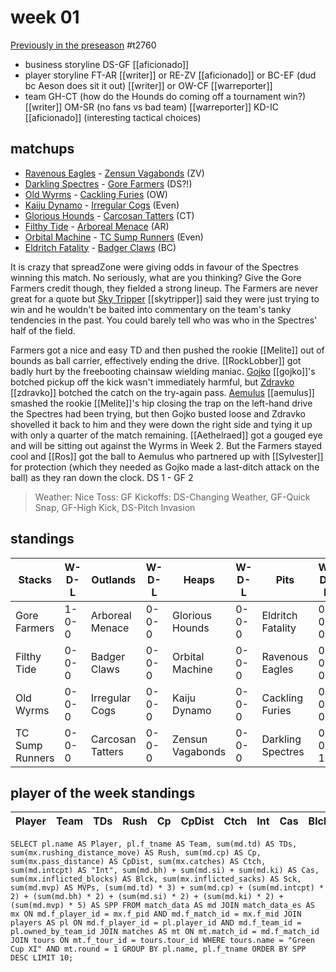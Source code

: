 # week 01

[Previously in the preseason](preseason) #t2760

* business storyline DS-GF [[aficionado]]
* player storyline FT-AR [[writer]] or RE-ZV [[aficionado]] or BC-EF (dud bc Aeson does sit it out) [[writer]] or OW-CF [[warreporter]]
* team GH-CT (how do the Hounds do coming off a tournament win?) [[writer]] OM-SR (no fans vs bad team) [[warreporter]] KD-IC [[aficionado]] (interesting tactical choices)


## matchups

* [Ravenous Eagles](../teams/ravenouseagles) - [Zensun Vagabonds](../teams/zensunvagabonds) (ZV)
* [Darkling Spectres](../teams/darklingspectres) - [Gore Farmers](../teams/gorefarmers) (DS?!)
* [Old Wyrms](../teams/oldwyrms) - [Cackling Furies](../teams/cacklingfuries) (OW)
* [Kaiju Dynamo](../teams/kaijudynamo) - [Irregular Cogs](../teams/irregularcogs) (Even)
* [Glorious Hounds](../teams/glorioushounds) - [Carcosan Tatters](../teams/carcosantatters) (CT)
* [Filthy Tide](../teams/filthytide) - [Arboreal Menace](../teams/arborealmenace) (AR)
* [Orbital Machine](../teams/orbitalmachine) - [TC Sump Runners](../teams/sumprunners) (Even)
* [Eldritch Fatality](../teams/eldritchfatality) - [Badger Claws](../teams/badgerclaws) (BC)

It is crazy that spreadZone were giving odds in favour of the Spectres winning this match. No seriously, what are you thinking? Give the Gore Farmers credit though, they fielded a strong lineup. The Farmers are never great for a quote but [Sky Tripper](../players/skytripper) [[skytripper]] said they were just trying to win and he wouldn't be baited into commentary on the team's tanky tendencies in the past. You could barely tell who was who in the Spectres' half of the field.

Farmers got a nice and easy TD and then pushed the rookie [[Melite]] out of bounds as ball carrier, effectively ending the drive. [[RockLobber]] got badly hurt by the freebooting chainsaw wielding maniac. [Gojko](../players/gojko) [[gojko]]'s botched pickup off the kick wasn't immediately harmful, but [Zdravko](../players/zdravko) [[zdravko]] botched the catch on the try-again pass. [Aemulus](../players/aemulus) [[aemulus]] smashed the rookie [[Melite]]'s hip closing the trap on the left-hand drive the Spectres had been trying, but then Gojko busted loose and Zdravko shovelled it back to him and they were down the right side and tying it up with only a quarter of the match remaining. [[Aethelraed]] got a gouged eye and will be sitting out against the Wyrms in Week 2. But the Farmers stayed cool and [[Ros]] got the ball to Aemulus who partnered up with [[Sylvester]] for protection (which they needed as Gojko made a last-ditch attack on the ball) as they ran down the clock. DS 1 - GF 2

> Weather: Nice
> Toss: GF
> Kickoffs: DS-Changing Weather, GF-Quick Snap, GF-High Kick, DS-Pitch Invasion


## standings

| Stacks | W-D-L | Outlands | W-D-L | Heaps | W-D-L | Pits | W-D-L |
|-------|-----|--|--|------|------|--|--|
| Gore Farmers | 1-0-0 | Arboreal Menace | 0-0-0 | Glorious Hounds | 0-0-0 | Eldritch Fatality | 0-0-0 |
| Filthy Tide | 0-0-0 | Badger Claws | 0-0-0 | Orbital Machine | 0-0-0 | Ravenous Eagles | 0-0-0 |
| Old Wyrms | 0-0-0 | Irregular Cogs | 0-0-0 | Kaiju Dynamo | 0-0-0 | Cackling Furies | 0-0-0 |
| TC Sump Runners | 0-0-0 | Carcosan Tatters | 0-0-0 | Zensun Vagabonds | 0-0-0 | Darkling Spectres | 0-0-1 |

## player of the week standings

| Player            | Team             | TDs  | Rush | Cp   | CpDist | Ctch | Int | Cas  | Blck | Sck | MVP | SPP  |
|-------------------|------------------|------|------|------|----------|---------|---|---|--------|-------|------|------|


```
SELECT pl.name AS Player, pl.f_tname AS Team, sum(md.td) AS TDs, sum(mx.rushing_distance_move) AS Rush, sum(md.cp) AS Cp,	sum(mx.pass_distance) AS CpDist, sum(mx.catches) AS Ctch, sum(md.intcpt) AS "Int", sum(md.bh) + sum(md.si) + sum(md.ki) AS Cas, sum(mx.inflicted_blocks) AS Blck, sum(mx.inflicted_sacks) AS Sck, sum(md.mvp) AS MVPs, (sum(md.td) * 3) + sum(md.cp) + (sum(md.intcpt) * 2) + (sum(md.bh) * 2) + (sum(md.si) * 2) + (sum(md.ki) * 2) + (sum(md.mvp) * 5) AS SPP FROM match_data AS md JOIN match_data_es AS mx ON md.f_player_id = mx.f_pid AND md.f_match_id = mx.f_mid JOIN players AS pl ON md.f_player_id = pl.player_id AND md.f_team_id = pl.owned_by_team_id JOIN matches AS mt ON mt.match_id = md.f_match_id JOIN tours ON mt.f_tour_id = tours.tour_id WHERE tours.name = "Green Cup XI" AND mt.round = 1 GROUP BY pl.name, pl.f_tname ORDER BY SPP DESC LIMIT 10;
```
